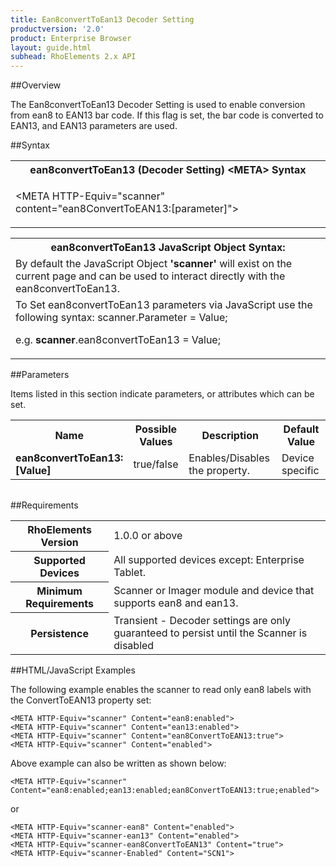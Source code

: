 ```yaml
---
title: Ean8convertToEan13 Decoder Setting
productversion: '2.0'
product: Enterprise Browser
layout: guide.html
subhead: RhoElements 2.x API
---
```


##Overview

The Ean8convertToEan13 Decoder Setting is used to enable conversion from ean8 to EAN13 bar code. If this flag is set, the bar code is converted to EAN13, and EAN13 parameters are used.

##Syntax

<table class="re-table"><tr><th class="tableHeading">ean8convertToEan13 (Decoder Setting) &lt;META&gt; Syntax
</th></tr><tr><td class="clsSyntaxCells clsOddRow"><p>&lt;META HTTP-Equiv="scanner" content="ean8ConvertToEAN13:[parameter]"&gt;</p></td></tr></table>
<table class="re-table"><tr><th class="tableHeading">ean8convertToEan13 JavaScript Object Syntax:</th></tr><tr><td class="clsSyntaxCells clsOddRow">
By default the JavaScript Object <b>'scanner'</b> will exist on the current page and can be used to interact directly with the ean8convertToEan13.
</td></tr><tr><td class="clsSyntaxCells clsEvenRow">
To Set ean8convertToEan13 parameters via JavaScript use the following syntax: scanner.Parameter = Value;
<P />e.g. <b>scanner</b>.ean8convertToEan13 = Value;
</td></tr></table>

##Parameters


Items listed in this section indicate parameters, or attributes which can be set.
<table class="re-table"><col width="20%" /><col width="20%" /><col width="38%" /><col width="22%" /><tr><th class="tableHeading">Name</th><th class="tableHeading">Possible Values</th><th class="tableHeading">Description</th><th class="tableHeading">Default Value</th></tr><tr><td class="clsSyntaxCells clsOddRow"><b>ean8convertToEan13:[Value]
</b></td><td class="clsSyntaxCells clsOddRow">true/false</td><td class="clsSyntaxCells clsOddRow">Enables/Disables the property.</td><td class="clsSyntaxCells clsOddRow">Device specific</td></tr></table>
<table class="re-table"><col width="78%" /><col width="8%" /><col width="1%" /><col width="5%" /><col width="1%" /><col width="5%" /><col width="2%" /></table>





##Requirements

<table class="re-table"><tr><th class="tableHeading">RhoElements Version</th><td class="clsSyntaxCell clsEvenRow">1.0.0 or above
</td></tr><tr><th class="tableHeading">Supported Devices</th><td class="clsSyntaxCell clsOddRow">All supported devices except: Enterprise Tablet.</td></tr><tr><th class="tableHeading">Minimum Requirements</th><td class="clsSyntaxCell clsOddRow">Scanner or Imager module and device that supports ean8 and ean13.</td></tr><tr><th class="tableHeading">Persistence</th><td class="clsSyntaxCell clsEvenRow">Transient - Decoder settings are only guaranteed to persist until the Scanner is disabled</td></tr></table>


##HTML/JavaScript Examples

The following example enables the scanner to read only ean8 labels with the ConvertToEAN13 property set:

	<META HTTP-Equiv="scanner" Content="ean8:enabled">
	<META HTTP-Equiv="scanner" Content="ean13:enabled">
	<META HTTP-Equiv="scanner" Content="ean8ConvertToEAN13:true">
	<META HTTP-Equiv="scanner" Content="enabled">
	
Above example can also be written as shown below:

	<META HTTP-Equiv="scanner" Content="ean8:enabled;ean13:enabled;ean8ConvertToEAN13:true;enabled">
	
or

	<META HTTP-Equiv="scanner-ean8" Content="enabled">
	<META HTTP-Equiv="scanner-ean13" Content="enabled">
	<META HTTP-Equiv="scanner-ean8ConvertToEAN13" Content="true">
	<META HTTP-Equiv="scanner-Enabled" Content="SCN1">
	





